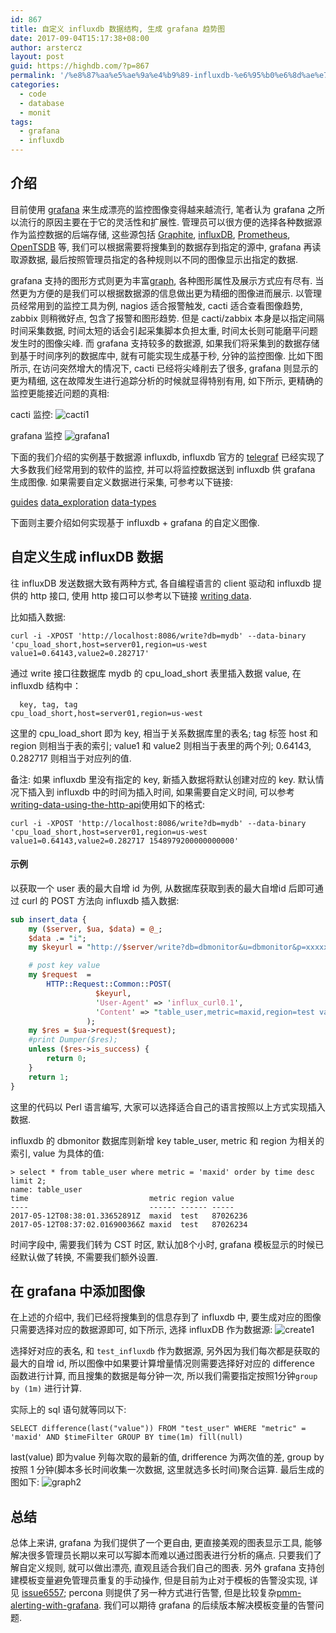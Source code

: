 ```yaml
---
id: 867
title: 自定义 influxdb 数据结构, 生成 grafana 趋势图
date: 2017-09-04T15:17:38+08:00
author: arstercz
layout: post
guid: https://highdb.com/?p=867
permalink: '/%e8%87%aa%e5%ae%9a%e4%b9%89-influxdb-%e6%95%b0%e6%8d%ae%e7%bb%93%e6%9e%84-%e7%94%9f%e6%88%90-grafana-%e8%b6%8b%e5%8a%bf%e5%9b%be/'
categories:
  - code
  - database
  - monit
tags:
  - grafana
  - influxdb
---
```

## 介绍

目前使用 [grafana](https://grafana.com) 来生成漂亮的监控图像变得越来越流行, 笔者认为 grafana 之所以流行的原因主要在于它的灵活性和扩展性. 管理员可以很方便的选择各种数据源作为监控数据的后端存储, 这些源包括 [Graphite](https://graphiteapp.org/), [influxDB](https://www.influxdata.com/), [Prometheus](https://prometheus.io/), [OpenTSDB](http://opentsdb.net/) 等, 我们可以根据需要将搜集到的数据存到指定的源中, grafana 再读取源数据, 最后按照管理员指定的各种规则以不同的图像显示出指定的数据.

grafana 支持的图形方式则更为丰富[graph](http://docs.grafana.org/features/panels/graph/), 各种图形属性及展示方式应有尽有. 当然更为方便的是我们可以根据数据源的信息做出更为精细的图像进而展示. 以管理员经常用到的监控工具为例, nagios 适合报警触发, cacti 适合查看图像趋势, zabbix 则稍微好点, 包含了报警和图形趋势. 但是 cacti/zabbix 本身是以指定间隔时间采集数据, 时间太短的话会引起采集脚本负担太重, 时间太长则可能磨平问题发生时的图像尖峰. 而 grafana 支持较多的数据源, 如果我们将采集到的数据存储到基于时间序列的数据库中, 就有可能实现生成基于秒, 分钟的监控图像. 比如下图所示, 在访问突然增大的情况下, cacti 已经将尖峰削去了很多, grafana 则显示的更为精细, 这在故障发生进行追踪分析的时候就显得特别有用, 如下所示, 更精确的监控更能接近问题的真相:

cacti 监控:
![cacti1](https://img.arstercz.com/articles/201709/cacti1.bmp)

grafana 监控
![grafana1](https://img.arstercz.com/articles/201709/grafana1.bmp)

下面的我们介绍的实例基于数据源 influxdb, influxdb 官方的 [telegraf](https://docs.influxdata.com/telegraf/v1.3/) 已经实现了大多数我们经常用到的软件的监控, 并可以将监控数据送到 influxdb 供 grafana 生成图像. 如果需要自定义数据进行采集, 可参考以下链接:

[guides](https://docs.influxdata.com/influxdb/v1.2/guides/)
[data_exploration](https://docs.influxdata.com/influxdb/v1.2/query_language/data_exploration/)
[data-types](https://docs.influxdata.com/influxdb/v1.2//write_protocols/line_protocol_reference/#data-types)

下面则主要介绍如何实现基于 influxdb + grafana 的自定义图像.


## 自定义生成 influxDB 数据

往 influxDB 发送数据大致有两种方式, 各自编程语言的 client 驱动和 influxdb 提供的 http 接口, 使用 http 接口可以参考以下链接 [writing data](https://docs.influxdata.com/influxdb/v1.2/guides/writing_data/).

比如插入数据:
```
curl -i -XPOST 'http://localhost:8086/write?db=mydb' --data-binary 'cpu_load_short,host=server01,region=us-west value1=0.64143,value2=0.282717'
```
通过 write 接口往数据库 mydb 的 cpu_load_short 表里插入数据 value, 在 influxdb 结构中：
```
  key, tag, tag
cpu_load_short,host=server01,region=us-west 
```
这里的 cpu_load_short 即为 key, 相当于关系数据库里的表名; tag 标签 host 和 region 则相当于表的索引; value1 和 value2 则相当于表里的两个列; 0.64143, 0.282717 则相当于对应列的值.

备注: 如果 influxdb 里没有指定的 key, 新插入数据将默认创建对应的 key. 默认情况下插入到 influxdb 中的时间为插入时间, 如果需要自定义时间, 可以参考[writing-data-using-the-http-api](https://docs.influxdata.com/influxdb/v1.3/guides/writing_data/#writing-data-using-the-http-api)使用如下的格式:
```
curl -i -XPOST 'http://localhost:8086/write?db=mydb' --data-binary 'cpu_load_short,host=server01,region=us-west value1=0.64143,value2=0.282717 1548979200000000000'
```

#### 示例
以获取一个 user 表的最大自增 id 为例, 从数据库获取到表的最大自增id 后即可通过 curl 的 POST 方法向 influxdb 插入数据:
```perl
sub insert_data {
    my ($server, $ua, $data) = @_;
    $data .= "i";
    my $keyurl = "http://$server/write?db=dbmonitor&u=dbmonitor&p=xxxxxxxx";

    # post key value
    my $request  =   
        HTTP::Request::Common::POST(
                   $keyurl,
                   'User-Agent' => 'influx_curl0.1',
                   'Content' => "table_user,metric=maxid,region=test value=$data" 
                 );  
    my $res = $ua->request($request);
    #print Dumper($res);
    unless ($res->is_success) {
        return 0;
    }   
    return 1;
}
```
这里的代码以 Perl 语言编写, 大家可以选择适合自己的语言按照以上方式实现插入数据.

influxdb 的 dbmonitor 数据库则新增 key table_user, metric 和 region 为相关的索引, value 为具体的值:
```
> select * from table_user where metric = 'maxid' order by time desc limit 2;
name: table_user
time                           metric region value
----                           ------ ------ -----
2017-05-12T08:38:01.33652891Z  maxid  test   87026236
2017-05-12T08:37:02.016900366Z maxid  test   87026234
```

时间字段中, 需要我们转为 CST 时区, 默认加8个小时, grafana 模板显示的时候已经默认做了转换, 不需要我们额外设置.

## 在 grafana 中添加图像

在上述的介绍中, 我们已经将搜集到的信息存到了 influxdb 中, 要生成对应的图像只需要选择对应的数据源即可, 如下所示, 选择 influxDB 作为数据源:
![create1](https://img.arstercz.com/articles/201709/create1.jpg)

选择好对应的表名, 和 `test_influxdb` 作为数据源, 另外因为我们每次都是获取的最大的自增 id, 所以图像中如果要计算增量情况则需要选择好对应的 difference 函数进行计算, 而且搜集的数据是每分钟一次, 所以我们需要指定按照1分钟`group by (1m)` 进行计算. 

实际上的 sql 语句就等同以下:
```
SELECT difference(last("value")) FROM "test_user" WHERE "metric" = 'maxid' AND $timeFilter GROUP BY time(1m) fill(null)
```
last(value) 即为value 列每次取的最新的值, drifference 为两次值的差, group by 按照 1 分钟(脚本多长时间收集一次数据, 这里就选多长时间)聚合运算. 最后生成的图如下:
![graph2](https://img.arstercz.com/articles/201709/graph2.bmp)

## 总结

总体上来讲, grafana 为我们提供了一个更自由, 更直接美观的图表显示工具, 能够解决很多管理员长期以来可以写脚本而难以通过图表进行分析的痛点. 只要我们了解自定义规则, 就可以做出漂亮, 直观且适合我们自己的图表. 另外 grafana 支持创建模板变量避免管理员重复的手动操作, 但是目前为止对于模板的告警没实现, 详见 [issue6557](https://github.com/grafana/grafana/issues/6557); percona 则提供了另一种方式进行告警, 但是比较复杂[pmm-alerting-with-grafana](https://www.percona.com/blog/2017/02/02/pmm-alerting-with-grafana-working-with-templated-dashboards/). 我们可以期待 grafana 的后续版本解决模板变量的告警问题.
